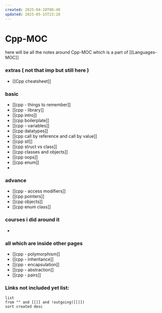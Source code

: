 ```yaml
---
created: 2025-04-28T08:40
updated: 2025-05-15T23:28
---
```


# Cpp-MOC

here will be all the notes around Cpp-MOC which is a part of [[Languages-MOC]]


### extras ( not that imp but still here )

- [[Cpp cheatsheet]]

### basic

- [[cpp - things to remember]]
- [[cpp - library]]
- [[cpp intro]]
- [[cpp boilerplate]]
- [[cpp - variables]]
- [[cpp datatypes]]
- [[cpp call by reference and call by value]]
- [[cpp stl]]
- [[cpp struct vs class]]
- [[cpp classes and objects]]
- [[cpp oops]]
- [[cpp enum]]
- 

### advance

- [[cpp - access modifiers]]
- [[cpp pointers]]
- [[cpp objects]]
- [[cpp enum class]]


### courses i did around it

- 


### all which are inside other pages

- [[cpp - polymorphism]]
- [[cpp - inheritance]]
- [[cpp - encapsulation]]
- [[cpp - abstraction]]
- [[cpp - pairs]]

### **Links not included yet list:**
```dataview
list
from "" and [[]] and !outgoing([[]])
sort created desc
```
